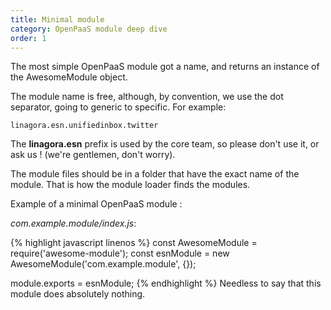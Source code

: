 ```yaml
---
title: Minimal module
category: OpenPaaS module deep dive
order: 1
---
```


The most simple OpenPaaS module got a name, and returns an instance of the AwesomeModule object.

The module name is free, although, by convention, we use the dot separator, going to generic to specific. For example:

    linagora.esn.unifiedinbox.twitter

The **linagora.esn** prefix is used by the core team, so please don't use it, or ask us ! (we're gentlemen, don't worry).

The module files should be in a folder that have the exact name of the module. That is how the module loader finds the modules.


Example of a minimal OpenPaaS module :

_com.example.module/index.js_:

{% highlight javascript linenos %}
const AwesomeModule = require('awesome-module');
const esnModule = new AwesomeModule('com.example.module', {});

module.exports = esnModule;
{% endhighlight %}
Needless to say that this module does absolutely nothing.